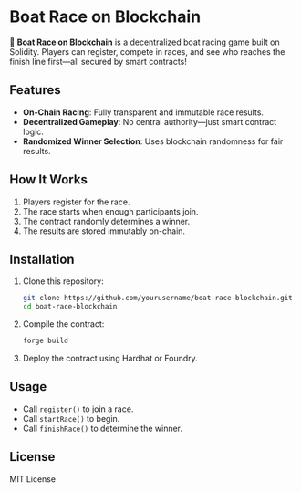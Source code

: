 # Boat Race on Blockchain

🚤 **Boat Race on Blockchain** is a decentralized boat racing game built on Solidity. Players can register, compete in races, and see who reaches the finish line first—all secured by smart contracts!

## Features
- **On-Chain Racing**: Fully transparent and immutable race results.
- **Decentralized Gameplay**: No central authority—just smart contract logic.
- **Randomized Winner Selection**: Uses blockchain randomness for fair results.

## How It Works
1. Players register for the race.
2. The race starts when enough participants join.
3. The contract randomly determines a winner.
4. The results are stored immutably on-chain. 

## Installation
1. Clone this repository:
   ```sh 
   git clone https://github.com/yourusername/boat-race-blockchain.git
   cd boat-race-blockchain
   ```
2. Compile the contract:
   ```sh
   forge build
   ```
3. Deploy the contract using Hardhat or Foundry.

## Usage
- Call `register()` to join a race.
- Call `startRace()` to begin.
- Call `finishRace()` to determine the winner.

## License
MIT License
